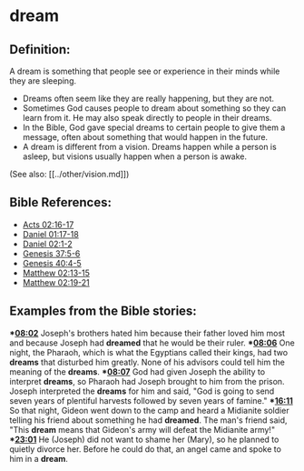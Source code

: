 # dream #

## Definition: ##

A dream is something that people see or experience in their minds while they are sleeping.

 * Dreams often seem like they are really happening, but they are not.
 * Sometimes God causes people to dream about something so they can learn from it. He may also speak directly to people in their dreams.
 * In the Bible, God gave special dreams to certain people to give them a message, often about something that would happen in the future.
 * A dream is different from a vision. Dreams happen while a person is asleep, but visions usually happen when a person is awake.

(See also: [[../other/vision.md]])

## Bible References: ##

* [Acts 02:16-17](en/tn/act/help/02/16)
* [Daniel 01:17-18](en/tn/dan/help/01/17)
* [Daniel 02:1-2](en/tn/dan/help/02/01)
* [Genesis 37:5-6](en/tn/gen/help/37/05)
* [Genesis 40:4-5](en/tn/gen/help/40/04)
* [Matthew 02:13-15](en/tn/mat/help/02/13)
* [Matthew 02:19-21](en/tn/mat/help/02/19)

## Examples from the Bible stories: ##

  __*[08:02](en/tn/obs/help/08/02)__ Joseph's brothers hated him because their father loved him most and because Joseph had __dreamed__ that he would be their ruler.
  __*[08:06](en/tn/obs/help/08/06)__ One night, the Pharaoh, which is what the Egyptians called their kings, had two __dreams__ that disturbed him greatly. None of his advisors could tell him the meaning of the __dreams__.
  __*[08:07](en/tn/obs/help/08/07)__ God had given Joseph the ability to interpret __dreams__, so Pharaoh had Joseph brought to him from the prison. Joseph interpreted the __dreams__ for him and said, "God is going to send seven years of plentiful harvests followed by seven years of famine."
  __*[16:11](en/tn/obs/help/16/11)__ So that night, Gideon went down to the camp and heard a Midianite soldier telling his friend about something he had __dreamed__. The man's friend said, "This __dream__ means that Gideon's army will defeat the Midianite army!"
  __*[23:01](en/tn/obs/help/23/01)__ He (Joseph) did not want to shame her (Mary), so he planned to quietly divorce her. Before he could do that, an angel came and spoke to him in a __dream__.